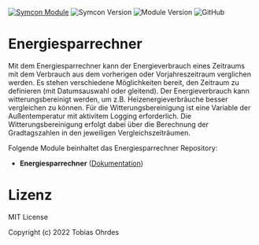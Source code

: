 [![Symcon Module](https://img.shields.io/badge/Symcon-PHPModul-blue.svg)](https://www.symcon.de/service/dokumentation/entwicklerbereich/sdk-tools/sdk-php/)
![Symcon Version](https://img.shields.io/badge/dynamic/json?color=blue&label=Symcon%20Version&prefix=%3E%3D&query=compatibility.version&url=https%3A%2F%2Fraw.githubusercontent.com%2Froastedelectrons%2FEnergiesparrechner%2Fmain%2Flibrary.json)
![Module Version](https://img.shields.io/badge/dynamic/json?color=green&label=Module%20Version&query=version&url=https%3A%2F%2Fraw.githubusercontent.com%2Froastedelectrons%2FEnergiesparrechner%2Fmain%2Flibrary.json)
![GitHub](https://img.shields.io/github/license/roastedelectrons/Energiesparrechner)

# Energiesparrechner
Mit dem Energiesparrechner kann der Energieverbrauch eines Zeitraums mit dem Verbrauch aus dem vorherigen oder Vorjahreszeitraum verglichen werden. Es stehen verschiedene Möglichkeiten bereit, den Zeitraum zu definieren (mit Datumsauswahl oder gleitend). Der Energieverbrauch kann witterungsbereinigt werden, um z.B. Heizenergieverbräuche besser vergleichen zu können. Für die Witterungsbereinigung ist eine Variable der Außentemperatur mit aktivitem Logging erforderlich. Die Witterungsbereinigung erfolgt dabei über die Berechnung der Gradtagszahlen in den jeweiligen Vergleichszeiträumen.

Folgende Module beinhaltet das Energiesparrechner Repository:

- __Energiesparrechner__ ([Dokumentation](Energiesparrechner))  

# Lizenz
MIT License

Copyright (c) 2022 Tobias Ohrdes